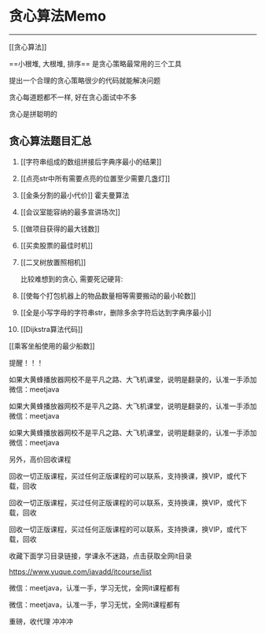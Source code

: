 # 贪心算法Memo


---

[[贪心算法]]

==小根堆, 大根堆, 排序== 是贪心策略最常用的三个工具

提出一个合理的贪心策略很少的代码就能解决问题

贪心每道题都不一样, 好在贪心面试中不多

贪心是拼聪明的


## 贪心算法题目汇总

1. [[字符串组成的数组拼接后字典序最小的结果]]
1.  [[点亮str中所有需要点亮的位置至少需要几盏灯]]
1.  [[金条分割的最小代价]]  霍夫曼算法
1.  [[会议室能容纳的最多宣讲场次]]
1.  [[做项目获得的最大钱数]]

1.  [[买卖股票的最佳时机]]
1.  [[二叉树放置照相机]]

    比较难想到的贪心, 需要死记硬背: 
1. [[使每个打包机器上的物品数量相等需要搬动的最小轮数]]  
1. [[全是小写字母的字符串str，删除多余字符后达到字典序最小]]  

1. [[Dijkstra算法代码]]

[[乘客坐船使用的最少船数]]





提醒！！！ 

如果大黄蜂播放器网校不是平凡之路、大飞机课堂，说明是翻录的，认准一手添加微信：meetjava 

如果大黄蜂播放器网校不是平凡之路、大飞机课堂，说明是翻录的，认准一手添加微信：meetjava 

如果大黄蜂播放器网校不是平凡之路、大飞机课堂，说明是翻录的，认准一手添加微信：meetjava 

另外，高价回收课程 

回收一切正版课程，买过任何正版课程的可以联系，支持换课，换VIP，或代下载，回收 

回收一切正版课程，买过任何正版课程的可以联系，支持换课，换VIP，或代下载，回收 

回收一切正版课程，买过任何正版课程的可以联系，支持换课，换VIP，或代下载，回收 

收藏下面学习目录链接，学课永不迷路，点击获取全网it目录 

https://www.yuque.com/javadd/itcourse/list 

微信：meetjava，认准一手，学习无忧，全网it课程都有 

微信：meetjava，认准一手，学习无忧，全网it课程都有 

重磅，收代理 冲冲冲 